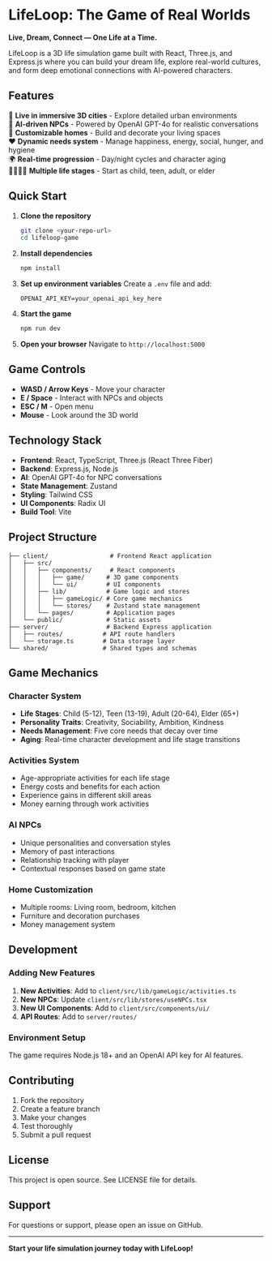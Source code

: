 # LifeLoop: The Game of Real Worlds

**Live, Dream, Connect — One Life at a Time.**

LifeLoop is a 3D life simulation game built with React, Three.js, and Express.js where you can build your dream life, explore real-world cultures, and form deep emotional connections with AI-powered characters.

## Features

🌆 **Live in immersive 3D cities** - Explore detailed urban environments  
🧠 **AI-driven NPCs** - Powered by OpenAI GPT-4o for realistic conversations  
🎨 **Customizable homes** - Build and decorate your living spaces  
❤️ **Dynamic needs system** - Manage happiness, energy, social, hunger, and hygiene  
🌍 **Real-time progression** - Day/night cycles and character aging  
👨‍👩‍👧‍👦 **Multiple life stages** - Start as child, teen, adult, or elder  

## Quick Start

1. **Clone the repository**
   ```bash
   git clone <your-repo-url>
   cd lifeloop-game
   ```

2. **Install dependencies**
   ```bash
   npm install
   ```

3. **Set up environment variables**
   Create a `.env` file and add:
   ```
   OPENAI_API_KEY=your_openai_api_key_here
   ```

4. **Start the game**
   ```bash
   npm run dev
   ```

5. **Open your browser**
   Navigate to `http://localhost:5000`

## Game Controls

- **WASD / Arrow Keys** - Move your character
- **E / Space** - Interact with NPCs and objects
- **ESC / M** - Open menu
- **Mouse** - Look around the 3D world

## Technology Stack

- **Frontend**: React, TypeScript, Three.js (React Three Fiber)
- **Backend**: Express.js, Node.js
- **AI**: OpenAI GPT-4o for NPC conversations
- **State Management**: Zustand
- **Styling**: Tailwind CSS
- **UI Components**: Radix UI
- **Build Tool**: Vite

## Project Structure

```
├── client/                 # Frontend React application
│   ├── src/
│   │   ├── components/     # React components
│   │   │   ├── game/      # 3D game components
│   │   │   └── ui/        # UI components
│   │   ├── lib/           # Game logic and stores
│   │   │   ├── gameLogic/ # Core game mechanics
│   │   │   └── stores/    # Zustand state management
│   │   └── pages/         # Application pages
│   └── public/            # Static assets
├── server/                # Backend Express application
│   ├── routes/           # API route handlers
│   └── storage.ts        # Data storage layer
└── shared/               # Shared types and schemas
```

## Game Mechanics

### Character System
- **Life Stages**: Child (5-12), Teen (13-19), Adult (20-64), Elder (65+)
- **Personality Traits**: Creativity, Sociability, Ambition, Kindness
- **Needs Management**: Five core needs that decay over time
- **Aging**: Real-time character development and life stage transitions

### Activities System
- Age-appropriate activities for each life stage
- Energy costs and benefits for each action
- Experience gains in different skill areas
- Money earning through work activities

### AI NPCs
- Unique personalities and conversation styles
- Memory of past interactions
- Relationship tracking with player
- Contextual responses based on game state

### Home Customization
- Multiple rooms: Living room, bedroom, kitchen
- Furniture and decoration purchases
- Money management system

## Development

### Adding New Features

1. **New Activities**: Add to `client/src/lib/gameLogic/activities.ts`
2. **New NPCs**: Update `client/src/lib/stores/useNPCs.tsx`
3. **New UI Components**: Add to `client/src/components/ui/`
4. **API Routes**: Add to `server/routes/`

### Environment Setup

The game requires Node.js 18+ and an OpenAI API key for AI features.

## Contributing

1. Fork the repository
2. Create a feature branch
3. Make your changes
4. Test thoroughly
5. Submit a pull request

## License

This project is open source. See LICENSE file for details.

## Support

For questions or support, please open an issue on GitHub.

---

**Start your life simulation journey today with LifeLoop!**